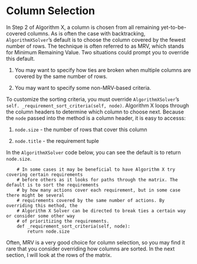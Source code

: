 # Column Selection

In Step 2 of Algorithm X, a column is chosen from all remaining yet-to-be-covered columns. As is often the case with backtracking, `AlgorithmXSolver`’s default is to choose the column covered by the fewest number of rows. The technique is often referred to as MRV, which stands for Minimum Remaining Value. Two situations could prompt you to override this default.

1. You may want to specify how ties are broken when multiple columns are covered by the same number of rows.

1. You may want to specify some non-MRV-based criteria.


To customize the sorting criteria, you must override `AlgorithmXSolver`’s `self. _requirement_sort_criteria(self, node)`. Algorithm X loops through the column headers to determine which column to choose next. Because the `node` passed into the method is a column header, it is easy to accesss:

1. `node.size` - the number of rows that cover this column

1. `node.title` - the requirement tuple

In the `AlgorithmXSolver` code below, you can see the default is to return `node.size`.

```
    # In some cases it may be beneficial to have Algorithm X try covering certain requirements
    # before others as it looks for paths through the matrix. The default is to sort the requirements
    # by how many actions cover each requirement, but in some case there might be several 
    # requirements covered by the same number of actions. By overriding this method, the
    # Algorithm X Solver can be directed to break ties a certain way or consider some other way
    # of prioritizing the requirements.
    def _requirement_sort_criteria(self, node):
        return node.size
```

Often, MRV is a very good choice for column selection, so you may find it rare that you consider overriding how columns are sorted. In the next section, I will look at the rows of the matrix.

